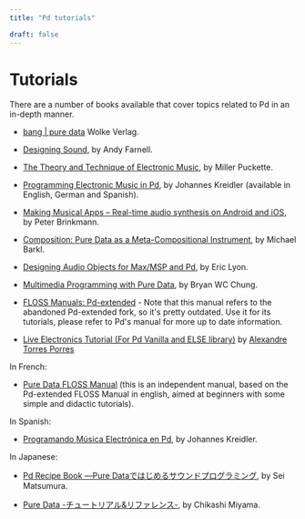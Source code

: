 ```yaml
---
title: "Pd tutorials"

draft: false
---
```


# Tutorials

There are a number of books available that cover topics related to Pd in an in-depth manner.

- [bang | pure data](http://puredata.info/groups/pd-graz/label/book) Wolke Verlag.

- [Designing Sound](https://mitpress.mit.edu/books/designing-sound), by Andy Farnell.

- [The Theory and Technique of Electronic Music](http://msp.ucsd.edu/techniques.htm), by Miller Puckette.

- [Programming Electronic Music in Pd](http://www.pd-tutorial.com/), by Johannes Kreidler (available in English, German and Spanish).

- [Making Musical Apps – Real-time audio synthesis on Android and iOS](http://shop.oreilly.com/product/0636920022503.do), by Peter Brinkmann.

- [Composition: Pure Data as a Meta-Compositional Instrument](https://ro.uow.edu.au/articles/thesis/Composition_pure_data_as_a_meta-compositional_instrument/27833670), by Michael Barkl.

- [Designing Audio Objects for Max/MSP and Pd](http://www.amazon.com/Designing-Audio-Objects-Max-MSP/dp/B009LLXIVC), by Eric Lyon.

- [Multimedia Programming with Pure Data](https://curiousart.org/digital_proj/pd_eBook.pdf), by Bryan WC Chung.

- [FLOSS Manuals: Pd-extended](https://archive.flossmanuals.net/_booki/pure-data/pure-data.pdf) - Note that this manual refers to the abandoned Pd-extended fork, so it's pretty outdated. Use it for its tutorials, please refer to Pd's manual for more up to date information.

- [Live Electronics Tutorial (For Pd Vanilla and ELSE library)](https://github.com/porres/Live-Electronics-Tutorial)  by [Alexandre Torres Porres](http://sites.google.com/site/porres/pd)

In French:
- [Pure Data FLOSS Manual](https://fr.flossmanuals.net/puredata/) (this is an independent manual, based on the Pd-extended FLOSS Manual in english, aimed at beginners with some simple and didactic tutorials).

In Spanish:
- [Programando Música Electrónica en Pd](https://lucarda.com.ar/pd-tutorial/), by Johannes Kreidler.

In Japanese:
- [Pd Recipe Book ―Pure Dataではじめるサウンドプログラミング](http://www.bnn.co.jp/books/title_index/web/pd_recipe_book_pure_data.html#more ), by Sei Matsumura.

- [Pure Data -チュートリアル&リファレンス-](http://www.wgn.co.jp/store/dat/3244/ ), by Chikashi Miyama.

